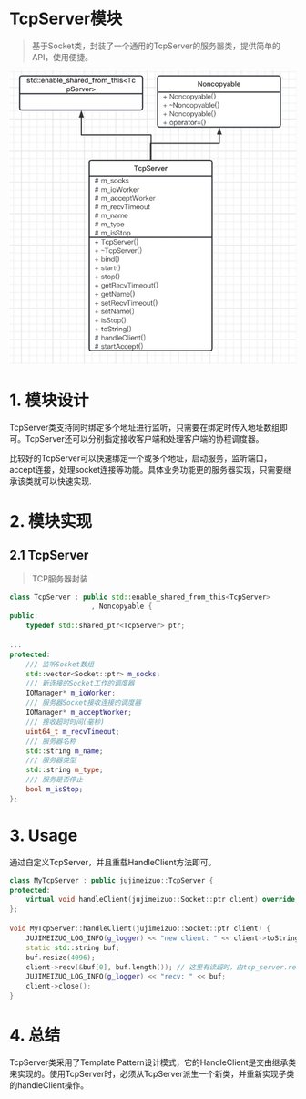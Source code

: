 # TcpServer模块

> 基于Socket类，封装了一个通用的TcpServer的服务器类，提供简单的API，使用便捷。

![TcpServer模块UML](../../img/TcpServerUML.jpeg)

# 1. 模块设计

TcpServer类支持同时绑定多个地址进行监听，只需要在绑定时传入地址数组即可。TcpServer还可以分别指定接收客户端和处理客户端的协程调度器。

比较好的TcpServer可以快速绑定一个或多个地址，启动服务，监听端口，accept连接，处理socket连接等功能。具体业务功能更的服务器实现，只需要继承该类就可以快速实现.


# 2. 模块实现

## 2.1 TcpServer

> TCP服务器封装

```C++
class TcpServer : public std::enable_shared_from_this<TcpServer>
                    , Noncopyable {
public:
    typedef std::shared_ptr<TcpServer> ptr;

...
protected:
    /// 监听Socket数组
    std::vector<Socket::ptr> m_socks;
    /// 新连接的Socket工作的调度器
    IOManager* m_ioWorker;
    /// 服务器Socket接收连接的调度器
    IOManager* m_acceptWorker;
    /// 接收超时时间(毫秒)
    uint64_t m_recvTimeout;
    /// 服务器名称
    std::string m_name;
    /// 服务器类型
    std::string m_type;
    /// 服务是否停止
    bool m_isStop;
};
```

# 3. Usage

通过自定义TcpServer，并且重载HandleClient方法即可。

```C++
class MyTcpServer : public jujimeizuo::TcpServer {
protected:
    virtual void handleClient(jujimeizuo::Socket::ptr client) override;
};

void MyTcpServer::handleClient(jujimeizuo::Socket::ptr client) {
    JUJIMEIZUO_LOG_INFO(g_logger) << "new client: " << client->toString();
    static std::string buf;
    buf.resize(4096);
    client->recv(&buf[0], buf.length()); // 这里有读超时，由tcp_server.read_timeout配置项进行配置，默认120秒
    JUJIMEIZUO_LOG_INFO(g_logger) << "recv: " << buf;
    client->close();
}
```

# 4. 总结

TcpServer类采用了Template Pattern设计模式，它的HandleClient是交由继承类来实现的。使用TcpServer时，必须从TcpServer派生一个新类，并重新实现子类的handleClient操作。

